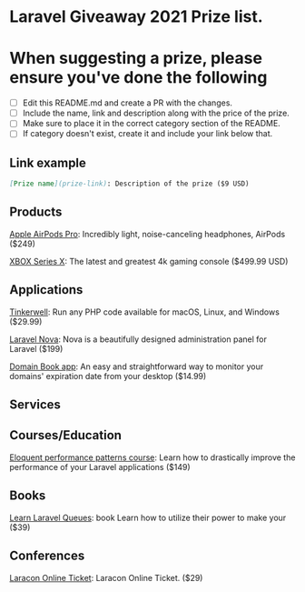 # Laravel Giveaway 2021 Prize list.

# When suggesting a prize, please ensure you've done the following
- [ ] Edit this README.md and create a PR with the changes.
- [ ] Include the name, link and description along with the price of the prize.
- [ ] Make sure to place it in the correct category section of the README.
- [ ] If category doesn't exist, create it and include your link below that.

## Link example
```markdown
[Prize name](prize-link): Description of the prize ($9 USD)
```


## Products
[ Apple AirPods Pro](https://www.apple.com/shop/product/MWP22AM/A/airpods-pro): Incredibly light, noise-canceling headphones, AirPods ($249)

[XBOX Series X](https://www.xbox.com/en-US/consoles/xbox-series-x): The latest and greatest 4k gaming console ($499.99 USD)


## Applications

[Tinkerwell](https://tinkerwell.app/): Run any PHP code available for macOS, Linux, and Windows ($29.99)

[Laravel Nova](https://nova.laravel.com/): Nova is a beautifully designed administration panel for Laravel ($199)

[Domain Book app](https://domainbook.dev/): An easy and straightforward way to monitor your domains' expiration date from your desktop ($14.99)

## Services


## Courses/Education
[Eloquent performance patterns course](https://eloquent-course.reinink.ca/): Learn how to drastically improve the performance of your Laravel applications ($149)

## Books

[Learn Laravel Queues](https://learn-laravel-queues.com/): book Learn how to utilize their power to make your ($39)

## Conferences

[Laracon Online Ticket](https://laracon.net/): Laracon Online Ticket. ($29)
